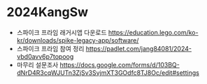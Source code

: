 # 2024KangSw

* 스파이크 프라임 래거시앱 다운로드 https://education.lego.com/ko-kr/downloads/spike-legacy-app/software/
* 스파이크 프라임 참여 정리 https://padlet.com/jang84081/2024-vbd0avv6p7topoog
* 마무리 설문조사 https://docs.google.com/forms/d/103BQ-dNrD4R3cqWJUTn3ZjSv3SvjmXT3GOdfc8TJ8Oc/edit#settings
